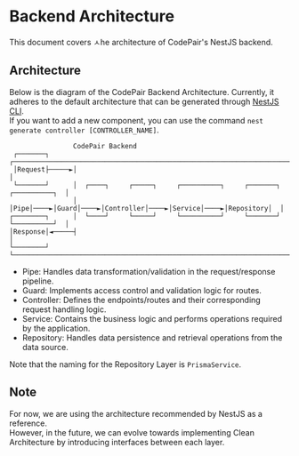 # Backend Architecture

This document covers ㅅhe architecture of CodePair's NestJS backend.

## Architecture

Below is the diagram of the CodePair Backend Architecture. Currently, it adheres to the default architecture that can be generated through [NestJS CLI](https://docs.nestjs.com/cli/overview).  
If you want to add a new component, you can use the command `nest generate controller [CONTROLLER_NAME]`.

```
                CodePair Backend
 ┌───────┐      ┌──────────────────────────────────────────────────────────────────────┐
 │Request├─────►│                                                                      │
 └───────┘      │  ┌────┐     ┌─────┐     ┌──────────┐     ┌───────┐     ┌──────────┐  │
                │  │Pipe│────►│Guard│────►│Controller│────►│Service│────►│Repository│  │
┌────────┐      │  └────┘     └─────┘     └──────────┘     └───────┘     └──────────┘  │
│Response│◄─────┤                                                                      │
└────────┘      └──────────────────────────────────────────────────────────────────────┘

```

- Pipe: Handles data transformation/validation in the request/response pipeline.
- Guard: Implements access control and validation logic for routes.
- Controller: Defines the endpoints/routes and their corresponding request handling logic.
- Service: Contains the business logic and performs operations required by the application.
- Repository: Handles data persistence and retrieval operations from the data source.

Note that the naming for the Repository Layer is `PrismaService`.

## Note

For now, we are using the architecture recommended by NestJS as a reference.  
However, in the future, we can evolve towards implementing Clean Architecture by introducing interfaces between each layer.

